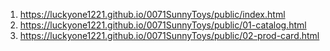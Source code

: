 <!-- https://github.com/luckyone1221/0071SunnyToys -->

1. <https://luckyone1221.github.io/0071SunnyToys/public/index.html>
1. <https://luckyone1221.github.io/0071SunnyToys/public/01-catalog.html>
1. <https://luckyone1221.github.io/0071SunnyToys/public/02-prod-card.html>